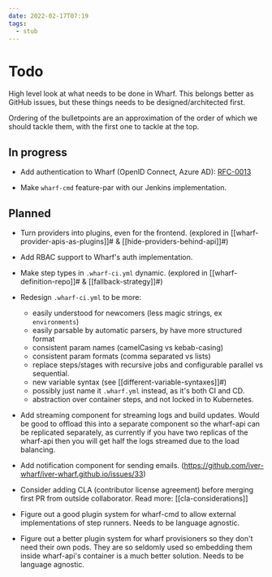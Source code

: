 ```yaml
---
date: 2022-02-17T07:19
tags: 
  - stub
---
```


# Todo

High level look at what needs to be done in Wharf. This belongs better as GitHub
issues, but these things needs to be designed/architected first.

Ordering of the bulletpoints are an approximation of the order of which we
should tackle them, with the first one to tackle at the top.

## In progress

- Add authentication to Wharf (OpenID Connect, Azure AD): [RFC-0013](https://iver-wharf.github.io/rfcs/published/0013-authentication)

- Make `wharf-cmd` feature-par with our Jenkins implementation.

## Planned

- Turn providers into plugins, even for the frontend. (explored in [[wharf-provider-apis-as-plugins]]# & [[hide-providers-behind-api]]#)

- Add RBAC support to Wharf's auth implementation.

- Make step types in `.wharf-ci.yml` dynamic. (explored in [[wharf-definition-repo]]# & [[fallback-strategy]]#)

- Redesign `.wharf-ci.yml` to be more:

  - easily understood for newcomers (less magic strings, ex `environments`)
  - easily parsable by automatic parsers, by have more structured format
  - consistent param names (camelCasing vs kebab-casing)
  - consistent param formats (comma separated vs lists)
  - replace steps/stages with recursive jobs and configurable parallel vs sequential.
  - new variable syntax (see [[different-variable-syntaxes]]#)
  - possibly just name it `.wharf.yml` instead, as it's both CI and CD.
  - abstraction over container steps, and not locked in to Kubernetes.

- Add streaming component for streaming logs and build updates. Would be good
  to offload this into a separate component so the wharf-api can be replicated
  separately, as currently if you have two replicas of the wharf-api then you
  will get half the logs streamed due to the load balancing.

- Add notification component for sending emails. (<https://github.com/iver-wharf/iver-wharf.github.io/issues/33>)

- Consider adding CLA (contributor license agreement) before merging first PR
  from outside collaborator. Read more: [[cla-considerations]]

- Figure out a good plugin system for wharf-cmd to allow external
  implementations of step runners. Needs to be language agnostic.

- Figure out a better plugin system for wharf provisioners so they don't need
  their own pods. They are so seldomly used so embedding them inside
  wharf-api's container is a much better solution. Needs to be language agnostic.
